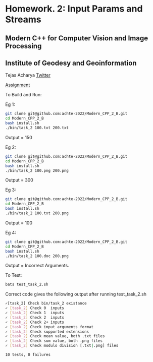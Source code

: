 # Homework. 2: Input Params and Streams
## Modern C++ for Computer Vision and Image Processing 
## Institute of Geodesy and Geoinformation

Tejas Acharya [Twitter](https://twitter.com/achte_te)

[Assignment](https://www.ipb.uni-bonn.de/html/teaching/modern-cpp/homeworks/homework_2.pdf)


To Build and Run:

Eg 1:
```sh
git clone git@github.com:achte-2022/Modern_CPP_2_B.git
cd Modern_CPP_2_B
bash install.sh
./bin/task_2 100.txt 200.txt
```
Output = 150


Eg 2:
```sh
git clone git@github.com:achte-2022/Modern_CPP_2_B.git
cd Modern_CPP_2_B
bash install.sh
./bin/task_2 100.png 200.png
```
Output = 300


Eg 3:
```sh
git clone git@github.com:achte-2022/Modern_CPP_2_B.git
cd Modern_CPP_2_B
bash install.sh
./bin/task_2 100.txt 200.png
```
Output = 100


Eg 4:
```sh
git clone git@github.com:achte-2022/Modern_CPP_2_B.git
cd Modern_CPP_2_B
bash install.sh
./bin/task_2 100.doc 200.png
```
Output = Incorrect Arguments.


To Test:
```sh
bats test_task_2.sh
```

Correct code gives the following output after running test_task_2.sh
```sh
✓[task_2] Check bin/task_2 existance 
✓ [task_2] Check 0  inputs 
✓ [task_2] Check 1  inputs 
✓ [task_2] Check 2  inputs 
✓ [task_2] Check 2+ inputs 
✓ [task_2] Check input arguments format 
✓ [task_2] Check supported extensions 
✓ [task_2] Check mean value, both .txt files 
✓ [task_2] Check sum value, both .png files 
✓ [task_2] Check modulo division [.txt|.png] files 

10 tests, 0 failures
```